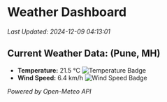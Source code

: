 
# Weather Dashboard

_Last Updated: 2024-12-09 04:13:01_

## Current Weather Data: (Pune, MH)
- **Temperature:** 21.5 °C ![Temperature Badge](https://img.shields.io/badge/Temperature-Medium%20Temp-green)
- **Wind Speed:** 6.4 km/h ![Wind Speed Badge](https://img.shields.io/badge/Wind%20Speed-Low%20Wind-blue)

*Powered by Open-Meteo API*
